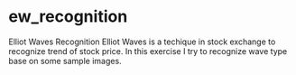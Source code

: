 # ew_recognition
Elliot Waves Recognition
Elliot Waves is a techique in stock exchange to recognize trend of stock price.
In this exercise I try to recognize wave type base on some sample images.
